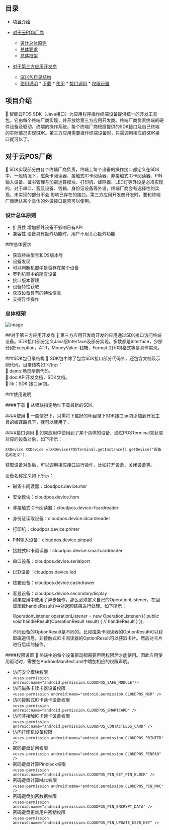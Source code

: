 ## 目录
 - [项目介绍](#项目介绍)
 - [对于云POS厂商](#对于云POS厂商)
	 * [设计总体原则](#设计总体原则)
	 * [总体要求](#总体要求)
	 * [总体框架](#总体框架)
	  
 - [对于第三方应用开发商](#对于第三方应用开发商)
	 * [SDK包目录结构](#SDK包目录结构)
	 * [使用说明](#使用说明)
		   * [下载](#下载)
		   * [使用](#使用)
		   * [接口调用](#接口调用)
		   * [权限设置](#权限设置)
		   
<a name="项目介绍"></a>
## 项目介绍
	智能云POS SDK（Java接口）为应用程序操作终端设备提供统一的开发工具包。它由每个终端厂商实现，并开放给第三方应用开发商。终端厂商负责终端的硬件设备及驱动，终端的操作系统。每个终端厂商根据提供的SDK接口及自己终端的实际情况实现SDK。第三方应用需要操作终端设备时，只需调用相应的SDK接口就可以了。
 
<a name="对于云POS厂商"></a>
## 对于云POS厂商
	SDK实现部分由各个终端厂商负责，终端上每个设备的操作接口都定义在SDK中，一般情况下，磁条卡阅读器、接触式IC卡阅读器、非接触式IC卡阅读器、PIN输入设备、证书管理与加密运算模块、打印机、蜂鸣器、LED灯等外设是必须实现的，对于串口、客显设备、钱箱、身份证设备等外设，终端厂商会有选择性的实现。未实现的部分不会 影响已存在的接口。第三方应用开发商开发时，要和终端厂商确认某个具体的外设接口是否可以使用。

<a name="设计总体原则"></a>
### 设计总体原则
 - 扩展性
增加额外设备不影响已有API
 - 兼容性
设备具有额外功能时，用户不用关心额外功能

<a name="总体要求"></a>
###总体要求
 - 获取终端型号和OS版本号
 - 设备发现
 - 可以判断机器中是否存在某个设备
 - 罗列机器中的所有设备
 - 接口版本管理
 - 设备特性获取
 - 获取设备具有的特性信息
 - 支持异步操作

<a name="总体框架"></a>
### 总体框架
![image](https://github.com/ZhangUP/CloudposSDK/blob/master/docs/%E4%BD%95%E6%80%BB%E6%80%BB%E4%BD%93%E6%A1%86%E6%9E%B6%E5%9B%BE.png)

<a name="对于第三方应用开发商"></a>
##对于第三方应用开发商
	第三方应用开发商开发的应用通过SDK接口访问终端设备。SDK接口部分定义Java层Interface及部分实现。多数都是Interface，少部分如Exception，ATR，MoneyValue-钱箱，Format-打印机格式等是具体实现。

<a name="SDK包目录结构"></a>
###SDK包目录结构
	SDK包中除了包含SDK接口部分代码外，还包含文档及示例代码。目录结构如下所示：  
	demo:场景示例代码。  
	doc:API开发文档，SDK文档。  
	lib：SDK 接口jar包。

<a name="使用说明"></a>
###使用说明

<a name="下载"></a>
####下载
	从银联指定地址下载最新的SDK。

<a name="使用"></a>
####使用
	一般情况下，只需将下载好的lib目录下SDK接口jar包添加到开发工具的编译路径下，就可以使用了。

<a name="接口调用"></a>
####接口调用
	如果应用中使用到了某个具体的设备，通过POSTerminal来获取对应的设备对象，如下所示：  

`XXDevice XXDevice =(XXDevice)POSTerminal.getInstance().getDevice("设备名称定义");`   

获取设备对象后，可以调用相应接口进行操作，比如打开设备，关闭设备等。

设备名称定义如下所示：
- 磁条卡阅读器：cloudpos.device.msr  
- 安全模块：cloudpos.device.hsm  
- 非接触式IC卡阅读器：cloudpos.device.rfcardreader  
- 身份证读取设备：cloudpos.device.idcardreader  
- 打印机：cloudpos.device.printer  
- PIN输入设备：cloudpos.device.pinpad  
- 接触式IC卡阅读器：cloudpos.device.smartcardreader  
- 串口设备：cloudpos.device.serialport  
- LED设备：cloudpos.device.led  
- 钱箱设备：cloudpos.device.cashdrawer  
- 客显设备：cloudpos.device.secondarydisplay  
如果应用中使用了异步操作，那么必须定义自己的OperationListener，在回调函数handleResult()中对返回结果进行处理。如下所示：
		 
     OperationListener operationListener = new OperationListener(){
     public void handleResult(OperationResult result) {
      // handleResult
      }
     });
     
   不同设备的OptionResult是不同的。比如磁条卡阅读器的OptionResult可以获取磁道信息。非接触式IC卡阅读器的OptionResult可以获取卡片。然后对卡片进行后续的操作。

<a name="权限设置"></a>
####权限设置
	终端中的每个设备驱动都需要声明权限后才能使用。因此应用使用驱动时，需要在AndroidManifest.xml中增加相应的权限声明。

- 访问安全模块权限  
`<uses-permission android:name="android.permission.CLOUDPOS_SAFE_MODULE"/>`
-  访问磁条卡读卡器设备权限  
`<uses-permission android:name="android.permission.CLOUDPOS_MSR" />`
- 访问接触式IC卡读卡设备权限  
`<uses-permission android:name="android.permission.CLOUDPOS_SMARTCARD" />`
- 访问非接触IC卡读卡设备权限  
`<uses-permission android:name="android.permission.CLOUDPOS_CONTACTLESS_CARD" />`
- 访问打印机设备权限  
`<uses-permission android:name="android.permission.CLOUDPOS_PRINTER" />`
- 密码键盘访问权限  
`<uses-permission android:name="android.permission.CLOUDPOS_PINPAD" />`
- 密码键盘计算Pinblock权限  
`<uses-permission android:name="android.permission.CLOUDPOS_PIN_GET_PIN_BLOCK" />`
- 密码键盘计算Mac权限  
`<uses-permission android:name="android.permission.CLOUDPOS_PIN_MAC" />`
- 密码键盘加密数据权限  
`<uses-permission android:name="android.permission.CLOUDPOS_PIN_ENCRYPT_DATA" />`
- 密码键盘更新用户密钥权限   
`<uses-permission android:name="android.permission.CLOUDPOS_PIN_UPDATE_USER_KEY" />`

